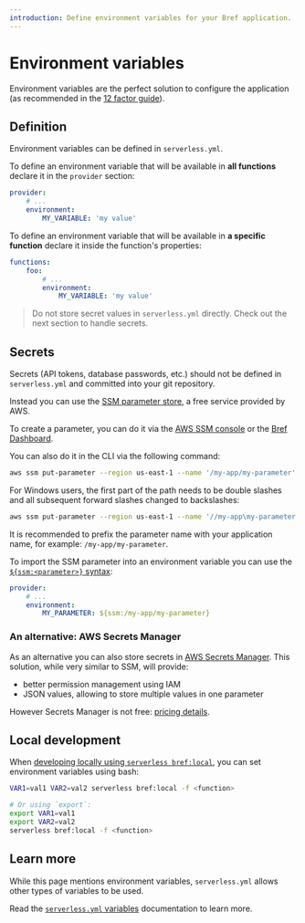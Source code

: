```yaml
---
introduction: Define environment variables for your Bref application.
---
```


# Environment variables

Environment variables are the perfect solution to configure the application (as recommended in the [12 factor guide](https://12factor.net/config)).

## Definition

Environment variables can be defined in `serverless.yml`.

To define an environment variable that will be available in **all functions** declare it in the `provider` section:

```yaml
provider:
    # ...
    environment:
        MY_VARIABLE: 'my value'
```

To define an environment variable that will be available in **a specific function** declare it inside the function's properties:

```yaml
functions:
    foo:
        # ...
        environment:
            MY_VARIABLE: 'my value'
```

> Do not store secret values in `serverless.yml` directly. Check out the next section to handle secrets.

## Secrets

Secrets (API tokens, database passwords, etc.) should not be defined in `serverless.yml` and committed into your git repository.

Instead you can use the [SSM parameter store](https://docs.aws.amazon.com/systems-manager/latest/userguide/systems-manager-paramstore.html), a free service provided by AWS.

To create a parameter, you can do it via the [AWS SSM console](https://console.aws.amazon.com/systems-manager/parameters) or the [Bref Dashboard](https://dashboard.bref.sh/).

You can also do it in the CLI via the following command:

```bash
aws ssm put-parameter --region us-east-1 --name '/my-app/my-parameter' --type String --value 'mysecretvalue'
```

For Windows users, the first part of the path needs to be double slashes and all subsequent forward slashes changed to backslashes:
```bash
aws ssm put-parameter --region us-east-1 --name '//my-app\my-parameter' --type String --value 'mysecretvalue'
```

It is recommended to prefix the parameter name with your application name, for example: `/my-app/my-parameter`.

To import the SSM parameter into an environment variable you can use the [`${ssm:<parameter>}` syntax](https://serverless.com/blog/serverless-secrets-api-keys/):

```yaml
provider:
    # ...
    environment:
        MY_PARAMETER: ${ssm:/my-app/my-parameter}
```

### An alternative: AWS Secrets Manager

As an alternative you can also store secrets in [AWS Secrets Manager](https://aws.amazon.com/secrets-manager/). This solution, while very similar to SSM, will provide:

- better permission management using IAM
- JSON values, allowing to store multiple values in one parameter

However Secrets Manager is not free: [pricing details](https://aws.amazon.com/secrets-manager/pricing/).

## Local development

When [developing locally using `serverless bref:local`](/docs/local-development.md), you can set environment variables using bash:

```bash
VAR1=val1 VAR2=val2 serverless bref:local -f <function>

# Or using `export`:
export VAR1=val1
export VAR2=val2
serverless bref:local -f <function>
```

## Learn more

While this page mentions environment variables, `serverless.yml` allows other types of variables to be used.

Read the [`serverless.yml` variables](https://serverless.com/framework/docs/providers/aws/guide/variables/) documentation to learn more.
